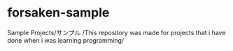 # forsaken-sample
Sample Projects/サンプル
/This repository was made for projects that i have done when i was learning programming/

